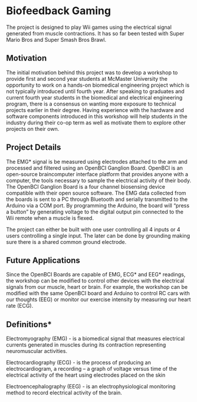 # Biofeedback Gaming
The project is designed to play Wii games using the electrical signal generated from muscle contractions. 
It has so far been tested with Super Mario Bros and Super Smash Bros Brawl.

## Motivation
The initial motivation behind this project was to develop a workshop to provide first and second year students at McMaster University the opportunity to work on a hands-on biomedical engineering project which is not typically introduced until fourth year. After speaking to graduates and current fourth year students in the biomedical and electrical engineering program, there is a consensus on wanting more exposure to technical projects earlier in their degree. Having experience with the hardware and software components introduced in this workshop will help students in the industry during their co-op term as well as motivate them to explore other projects on their own.

## Project Details
The EMG* signal is be measured using electrodes attached to the arm and processed and filtered using an  OpenBCI Ganglion Board. OpenBCI is an open-source braincomputer interface platform that provides anyone  with a computer, the tools necessary to sample the electrical activity of their body. The OpenBCI Ganglion Board is a four channel biosensing device compatible with their open source software. The EMG data collected from the boards is sent to a PC through Bluetooth and serially transmitted to the Arduino via a COM port. By programming the Arduino, the board will “press a button” by generating voltage to the digital output pin connected to the Wii remote when a muscle is flexed.

The project can either be built with one user controlling all 4 inputs or 4 users controlling a single input. The later can be done by grounding making sure there is a shared common ground electrode. 

## Future Applications
Since the OpenBCI Boards are capable of EMG, ECG* and EEG* readings, the workshop can be modified to control other devices with the electrical signals from our muscle, heart or brain. For example, the workshop can be modified with the same OpenBCI board and Arduino to control RC cars with our thoughts (EEG) or monitor our exercise intensity by measuring our heart rate (ECG). 

## Definitions*
Electromyography (EMG) - is a biomedical signal that measures electrical currents generated in muscles during its contraction representing neuromuscular activities.

Electrocardiography (ECG) - is the process of producing an electrocardiogram, a recording – a graph of voltage versus time of the electrical activity of the heart using electrodes placed on the skin

Electroencephalography (EEG) - is an electrophysiological monitoring method to record electrical activity of the brain.
